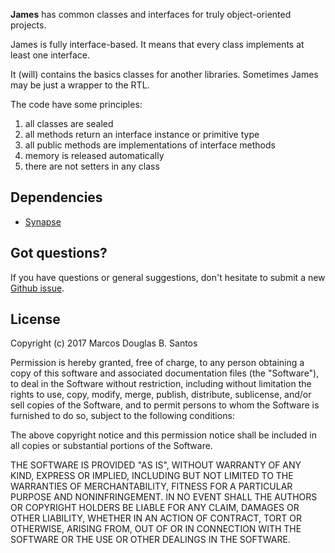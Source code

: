 **James** has common classes and interfaces for truly object-oriented projects.

James is fully interface-based. It means that every class implements at least one interface.

It (will) contains the basics classes for another libraries. Sometimes James may be just a wrapper to the RTL.

The code have some principles:

1. all classes are sealed
2. all methods return an interface instance or primitive type
3. all public methods are implementations of interface methods
4. memory is released automatically
5. there are not setters in any class

## Dependencies 

* [Synapse](http://synapse.ararat.cz/doku.php/download)

## Got questions?

If you have questions or general suggestions, don't hesitate to submit
a new [Github issue](https://github.com/mdbs99/james/issues/new).

## License

Copyright (c) 2017 Marcos Douglas B. Santos

Permission is hereby granted, free of charge, to any person obtaining a copy
of this software and associated documentation files (the "Software"), to deal
in the Software without restriction, including without limitation the rights
to use, copy, modify, merge, publish, distribute, sublicense, and/or sell
copies of the Software, and to permit persons to whom the Software is
furnished to do so, subject to the following conditions:

The above copyright notice and this permission notice shall be included in all
copies or substantial portions of the Software.

THE SOFTWARE IS PROVIDED "AS IS", WITHOUT WARRANTY OF ANY KIND, EXPRESS OR
IMPLIED, INCLUDING BUT NOT LIMITED TO THE WARRANTIES OF MERCHANTABILITY,
FITNESS FOR A PARTICULAR PURPOSE AND NONINFRINGEMENT. IN NO EVENT SHALL THE
AUTHORS OR COPYRIGHT HOLDERS BE LIABLE FOR ANY CLAIM, DAMAGES OR OTHER
LIABILITY, WHETHER IN AN ACTION OF CONTRACT, TORT OR OTHERWISE, ARISING FROM,
OUT OF OR IN CONNECTION WITH THE SOFTWARE OR THE USE OR OTHER DEALINGS IN THE
SOFTWARE.

